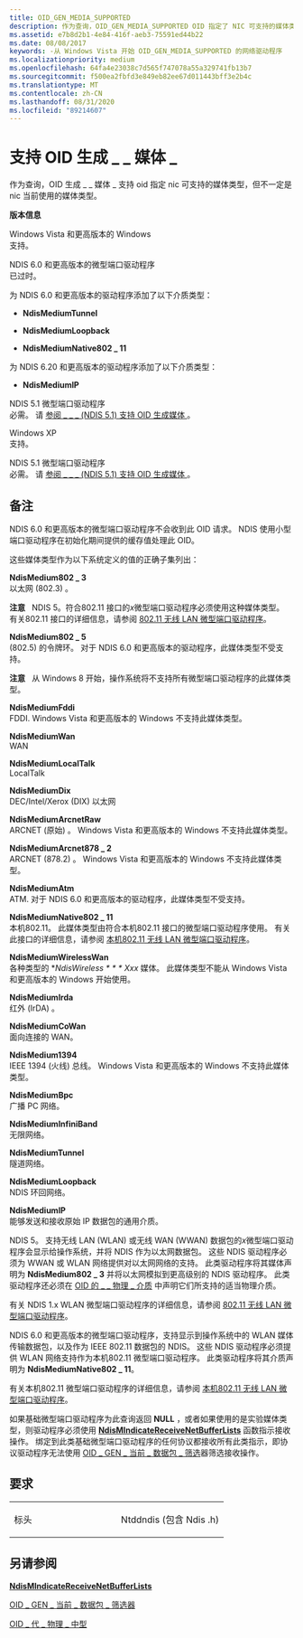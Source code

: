 ```yaml
---
title: OID_GEN_MEDIA_SUPPORTED
description: 作为查询，OID_GEN_MEDIA_SUPPORTED OID 指定了 NIC 可支持的媒体类型，但不一定是 NIC 当前使用的媒体类型。
ms.assetid: e7b8d2b1-4e84-416f-aeb3-75591ed44b22
ms.date: 08/08/2017
keywords: -从 Windows Vista 开始 OID_GEN_MEDIA_SUPPORTED 的网络驱动程序
ms.localizationpriority: medium
ms.openlocfilehash: 64fa4e23038c7d565f747078a55a329741fb13b7
ms.sourcegitcommit: f500ea2fbfd3e849eb82ee67d011443bff3e2b4c
ms.translationtype: MT
ms.contentlocale: zh-CN
ms.lasthandoff: 08/31/2020
ms.locfileid: "89214607"
---
```

# <a name="oid_gen_media_supported"></a>支持 OID 生成 \_ \_ 媒体 \_


作为查询，OID 生成 \_ \_ 媒体 \_ 支持 oid 指定 nic 可支持的媒体类型，但不一定是 nic 当前使用的媒体类型。

**版本信息**

<a href="" id="windows-vista-and-later-versions-of-windows"></a>Windows Vista 和更高版本的 Windows  
支持。

<a href="" id="ndis-6-0-and-later-miniport-drivers"></a>NDIS 6.0 和更高版本的微型端口驱动程序  
已过时。

为 NDIS 6.0 和更高版本的驱动程序添加了以下介质类型：

-   **NdisMediumTunnel**

-   **NdisMediumLoopback**

-   **NdisMediumNative802 \_ 11**

为 NDIS 6.20 和更高版本的驱动程序添加了以下介质类型：

-   **NdisMediumIP**

<a href="" id="ndis-5-1-miniport-drivers"></a>NDIS 5.1 微型端口驱动程序  
必需。 请 [参阅 \_ \_ \_ (NDIS 5.1) 支持 OID 生成媒体 ](/previous-versions/windows/hardware/network/ff560254(v=vs.85))。

<a href="" id="windows-xp"></a>Windows XP  
支持。

<a href="" id="ndis-5-1-miniport-drivers"></a>NDIS 5.1 微型端口驱动程序  
必需。 请 [参阅 \_ \_ \_ (NDIS 5.1) 支持 OID 生成媒体 ](/previous-versions/windows/hardware/network/ff560254(v=vs.85))。

<a name="remarks"></a>备注
-------

NDIS 6.0 和更高版本的微型端口驱动程序不会收到此 OID 请求。 NDIS 使用小型端口驱动程序在初始化期间提供的缓存值处理此 OID。

这些媒体类型作为以下系统定义的值的正确子集列出：

<a href="" id="ndismedium802-3"></a>**NdisMedium802 \_ 3**  
以太网 (802.3) 。

**注意**   NDIS 5。符合802.11 接口的*x*微型端口驱动程序必须使用这种媒体类型。 有关802.11 接口的详细信息，请参阅 [802.11 无线 LAN 微型端口驱动程序](/previous-versions/windows/hardware/network/ff543933(v=vs.85))。

 

<a href="" id="ndismedium802-5"></a>**NdisMedium802 \_ 5**  
 (802.5) 的令牌环。 对于 NDIS 6.0 和更高版本的驱动程序，此媒体类型不受支持。

**注意**   从 Windows 8 开始，操作系统将不支持所有微型端口驱动程序的此媒体类型。

 

<a href="" id="ndismediumfddi"></a>**NdisMediumFddi**  
FDDI. Windows Vista 和更高版本的 Windows 不支持此媒体类型。

<a href="" id="ndismediumwan"></a>**NdisMediumWan**  
WAN

<a href="" id="ndismediumlocaltalk"></a>**NdisMediumLocalTalk**  
LocalTalk

<a href="" id="ndismediumdix"></a>**NdisMediumDix**  
DEC/Intel/Xerox (DIX) 以太网

<a href="" id="ndismediumarcnetraw"></a>**NdisMediumArcnetRaw**  
ARCNET (原始) 。 Windows Vista 和更高版本的 Windows 不支持此媒体类型。

<a href="" id="ndismediumarcnet878-2"></a>**NdisMediumArcnet878 \_ 2**  
ARCNET (878.2) 。 Windows Vista 和更高版本的 Windows 不支持此媒体类型。

<a href="" id="ndismediumatm"></a>**NdisMediumAtm**  
ATM. 对于 NDIS 6.0 和更高版本的驱动程序，此媒体类型不受支持。

<a href="" id="ndismediumnative802-11"></a>**NdisMediumNative802 \_ 11**  
本机802.11。 此媒体类型由符合本机802.11 接口的微型端口驱动程序使用。 有关此接口的详细信息，请参阅 [本机802.11 无线 LAN 微型端口驱动程序](/previous-versions/windows/hardware/wireless/ff560648(v=vs.85))。

<a href="" id="ndismediumwirelesswan"></a>**NdisMediumWirelessWan**  
各种类型的 **NdisWireless * * * Xxx* 媒体。 此媒体类型不能从 Windows Vista 和更高版本的 Windows 开始使用。

<a href="" id="ndismediumirda"></a>**NdisMediumIrda**  
红外 (IrDA) 。

<a href="" id="ndismediumcowan"></a>**NdisMediumCoWan**  
面向连接的 WAN。

<a href="" id="ndismedium1394"></a>**NdisMedium1394**  
IEEE 1394 (火线) 总线。 Windows Vista 和更高版本的 Windows 不支持此媒体类型。

<a href="" id="ndismediumbpc"></a>**NdisMediumBpc**  
广播 PC 网络。

<a href="" id="ndismediuminfiniband"></a>**NdisMediumInfiniBand**  
无限网络。

<a href="" id="ndismediumtunnel"></a>**NdisMediumTunnel**  
隧道网络。

<a href="" id="ndismediumloopback"></a>**NdisMediumLoopback**  
NDIS 环回网络。

<a href="" id="ndismediumip"></a>**NdisMediumIP**  
能够发送和接收原始 IP 数据包的通用介质。

NDIS 5。 支持无线 LAN (WLAN) 或无线 WAN (WWAN) 数据包的*x*微型端口驱动程序会显示给操作系统，并将 NDIS 作为以太网数据包。 这些 NDIS 驱动程序必须为 WWAN 或 WLAN 网络提供对以太网网络的支持。 此类驱动程序将其媒体声明为 **NdisMedium802 \_ 3** 并将以太网模拟到更高级别的 NDIS 驱动程序。 此类驱动程序还必须在 [OID 的 \_ \_ 物理 \_ 介质](oid-gen-physical-medium.md) 中声明它们所支持的适当物理介质。

有关 NDIS 1.x WLAN 微型端口驱动程序的详细信息，请参阅 [802.11 无线 LAN 微型端口驱动程序](/previous-versions/windows/hardware/network/ff543933(v=vs.85))。

NDIS 6.0 和更高版本的微型端口驱动程序，支持显示到操作系统中的 WLAN 媒体传输数据包，以及作为 IEEE 802.11 数据包的 NDIS。 这些 NDIS 驱动程序必须提供 WLAN 网络支持作为本机802.11 微型端口驱动程序。 此类驱动程序将其介质声明为 **NdisMediumNative802 \_ 11**。

有关本机802.11 微型端口驱动程序的详细信息，请参阅 [本机802.11 无线 LAN 微型端口驱动程序](/previous-versions/windows/hardware/wireless/ff560648(v=vs.85))。

如果基础微型端口驱动程序为此查询返回 **NULL** ，或者如果使用的是实验媒体类型，则驱动程序必须使用 [**NdisMIndicateReceiveNetBufferLists**](/windows-hardware/drivers/ddi/ndis/nf-ndis-ndismindicatereceivenetbufferlists) 函数指示接收操作。 绑定到此类基础微型端口驱动程序的任何协议都接收所有此类指示，即协议驱动程序无法使用 [OID \_ GEN \_ 当前 \_ 数据包 \_ 筛选](oid-gen-current-packet-filter.md)器筛选接收操作。

<a name="requirements"></a>要求
------------

<table>
<colgroup>
<col width="50%" />
<col width="50%" />
</colgroup>
<tbody>
<tr class="odd">
<td><p>标头</p></td>
<td>Ntddndis (包含 Ndis .h) </td>
</tr>
</tbody>
</table>

## <a name="see-also"></a>另请参阅


[**NdisMIndicateReceiveNetBufferLists**](/windows-hardware/drivers/ddi/ndis/nf-ndis-ndismindicatereceivenetbufferlists)

[OID \_ GEN \_ 当前 \_ 数据包 \_ 筛选器](oid-gen-current-packet-filter.md)

[OID \_ 代 \_ 物理 \_ 中型](oid-gen-physical-medium.md)

 

